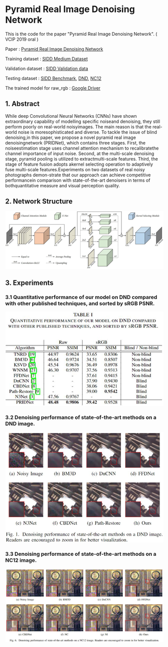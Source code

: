 # Pyramid Real Image Denoising Network
This is the code for the paper "Pyramid Real Image Denoising Network". ( VCIP 2019 oral )

Paper : [Pyramid Real Image Denoising Network](https://arxiv.org/abs/1908.00273?context=cs.CV)

Training dataset : [SIDD Medium Dataset](https://www.eecs.yorku.ca/~kamel/sidd/dataset.php)

Validation dataset : [SIDD Validation data](https://www.eecs.yorku.ca/~kamel/sidd/benchmark.php)

Testing dataset : [SIDD Benchmark](https://www.eecs.yorku.ca/~kamel/sidd/benchmark.php),    [DND](https://noise.visinf.tu-darmstadt.de/),    [NC12](http://demo.ipol.im/demo/125/archive/)

The trained model for raw_rgb : [Google Driver](https://drive.google.com/drive/folders/1hXEYHpwF0wjKHl5loR58HklSSNMxtg7v?usp=sharing) 


## 1. Abstract
While deep Convolutional Neural Networks (CNNs) have  shown  extraordinary  capability  of  modelling  specific  noiseand  denoising,  they  still  perform  poorly  on  real-world  noisyimages.  The  main  reason  is  that  the  real-world  noise  is  moresophisticated and diverse. To tackle the issue of blind denoising,in this paper, we propose a novel pyramid real image denoisingnetwork (PRIDNet), which contains three stages. First, the noiseestimation stage uses channel attention mechanism to recalibratethe  channel  importance  of  input  noise.  Second,  at  the  multi-scale  denoising  stage,  pyramid  pooling  is  utilized  to  extractmulti-scale  features.  Third,  the  stage  of  feature  fusion  adopts  akernel selecting operation to adaptively fuse multi-scale features.Experiments  on  two  datasets  of  real  noisy  photographs  demon-strate  that  our  approach  can  achieve  competitive  performancein  comparison  with  state-of-the-art  denoisers  in  terms  of  bothquantitative  measure  and  visual  perception  quality.

## 2. Network Structure
![avatar](figs/net.jpg)

## 3. Experiments

### 3.1 Quantitative performance of our model on DND compared with other published techniques, and sorted by sRGB PSNR.
![avatar](figs/DND-1.jpg)
### 3.2 Denoising performance of state-of-the-art methods on a DND image.
![avatar](figs/DND-2.jpg)
### 3.3 Denoising performance of state-of-the-art methods on a NC12 image.
![avatar](figs/NC12.jpg)
